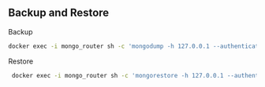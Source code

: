 ## Backup and Restore

Backup

```bash
docker exec -i mongo_router sh -c 'mongodump -h 127.0.0.1 --authenticationDatabase admin -u <user> -p <password> --db <database> --archive' > db.dump
```

Restore

```bash
 docker exec -i mongo_router sh -c 'mongorestore -h 127.0.0.1 --authenticationDatabase admin -u <user> -p <password> --db <database> --archive' < db.dump
```
